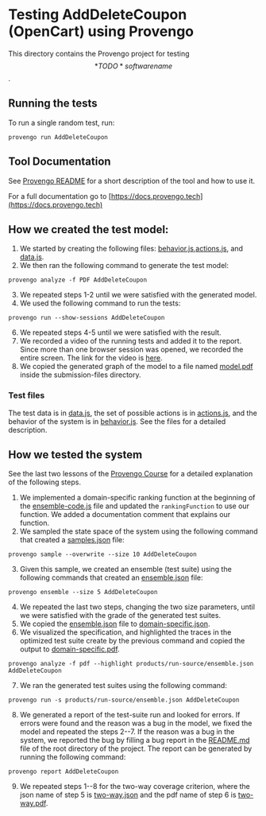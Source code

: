 # Testing AddDeleteCoupon (OpenCart) using Provengo
This directory contains the Provengo project for testing $$*TODO* software name$$.


## Running the tests
To run a single random test, run:
```shell 
provengo run AddDeleteCoupon
```

## Tool Documentation
See [Provengo README](AddDeleteCoupon/README.md) for a short description of the tool and how to use it.

For a full documentation go to [https://docs.provengo.tech](https://docs.provengo.tech)

## How we created the test model:
1. We started by creating the following files: [behavior.js](AddDeleteCoupon/spec/js/behavior.js),[actions.js](AddDeleteCoupon/spec/js/actions.js), and [data.js](AddDeleteCoupon/data/data.js).
2. We then ran the following command to generate the test model:
```shell
provengo analyze -f PDF AddDeleteCoupon   
```
3. We repeated steps 1-2 until we were satisfied with the generated model.
4. We used the following command to run the tests:
```shell
provengo run --show-sessions AddDeleteCoupon
```
6. We repeated steps 4-5 until we were satisfied with the result.
7. We recorded a video of the running tests and added it to the report. Since more than one browser session was opened, we recorded the entire screen. The link for the video is [here](https://www.youtube.com/watch?v=KLDz1M1iPVw).
8. We copied the generated graph of the model to a file named [model.pdf](submission-files/model.pdf) inside the submission-files directory.

### Test files
The test data is in [data.js](AddDeleteCoupon/data/data.js), the set of possible actions is in [actions.js](AddDeleteCoupon/spec/js/actions.js), and the behavior of the system is in [behavior.js](AddDeleteCoupon/spec/js/behavior.js).
See the files for a detailed description.

## How we tested the system
See the last two lessons of the [Provengo Course](https://provengo.github.io/Course/Online%20Course/0.9.5/index.html) for a detailed explanation of the following steps.

1. We implemented a domain-specific ranking function at the beginning of the [ensemble-code.js](AddDeleteCoupon/meta-spec/ensemble-code.js) file and updated the `rankingFunction` to use our function. We added a documentation comment that explains our function.
2. We sampled the state space of the system using the following command that created a [samples.json](AddDeleteCoupon/products/run-source/samples.json) file:
```shell
provengo sample --overwrite --size 10 AddDeleteCoupon
```
3. Given this sample, we created an ensemble (test suite) using the following commands that created an [ensemble.json](AddDeleteCoupon/products/run-source/ensemble.json) file:
```shell
provengo ensemble --size 5 AddDeleteCoupon
```
4. We repeated the last two steps, changing the two size parameters, until we were satisfied with the grade of the generated test suites.
5. We copied the [ensemble.json](AddDeleteCoupon/products/run-source/ensemble.json) file to [domain-specific.json](submission-files/domain-specific.json).
6. We visualized the specification, and highlighted the traces in the optimized test suite create by the previous command and copied the output to [domain-specific.pdf](submission-files/domain-specific.pdf).
```shell
provengo analyze -f pdf --highlight products/run-source/ensemble.json AddDeleteCoupon
```
7. We ran the generated test suites using the following command:
```shell
provengo run -s products/run-source/ensemble.json AddDeleteCoupon 
```
8. We generated a report of the test-suite run and looked for errors. If errors were found and the reason was a bug in the model, we fixed the model and repeated the steps 2--7. If the reason was a bug in the system, we reported the bug by filling a bug report in the [README.md](../README.md) file of the root directory of the project. The report can be generated by running the following command:
```shell
provengo report AddDeleteCoupon
```
9. We repeated steps 1--8 for the two-way coverage criterion, where the json name of step 5 is [two-way.json](submission-files/two-way.json) and the pdf name of step 6 is [two-way.pdf](submission-files/two-way.pdf).
